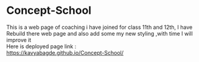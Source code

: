 # Concept-School
This is a web page of coaching i have joined for class 11th and 12th, I have Rebuild there web page and also add some my new styling ,with time I will improve it
<br>
Here is deployed page link : <br>
https://kavyabagde.github.io/Concept-School/
